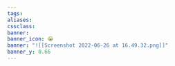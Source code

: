 ```yaml
---
tags:
aliases:
cssclass:
banner:
banner_icon: 😭
banner: "![[Screenshot 2022-06-26 at 16.49.32.png]]"
banner_y: 0.66
---
```

